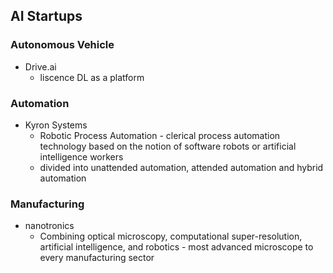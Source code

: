 ## AI Startups

### Autonomous Vehicle
* Drive.ai 
	* liscence DL as a platform

### Automation
* Kyron Systems 
	* Robotic Process Automation - clerical process automation technology based on the notion of software robots or artificial intelligence workers
	* divided into unattended automation, attended automation and hybrid automation


### Manufacturing
* nanotronics
	* Combining optical microscopy, computational super-resolution, artificial intelligence, and robotics - most advanced microscope to every manufacturing sector

